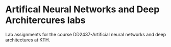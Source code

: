 # Artifical Neural Networks and Deep Architercures labs
Lab assignments for the course DD2437-Artificial neural networks and deep architectures at KTH.

